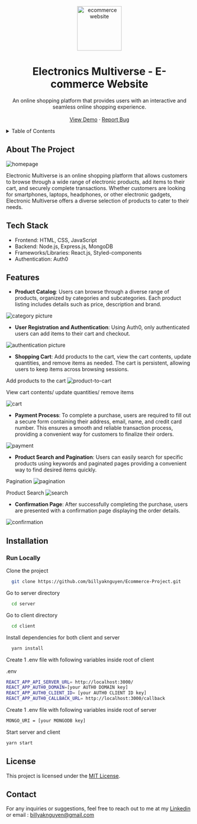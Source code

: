 <div align="center">
<img align="center" src="https://cdn.discordapp.com/attachments/899929905318486046/1110477371687059486/EM.png" alt="ecommerce website" height="120" width= "120">
  <h1>Electronics Multiverse - E-commerce Website</h1>
  <p>
     An online shopping platform that provides users with an interactive and seamless online shopping experience.
    <br />
    <br />
    <a href="https://www.youtube.com/watch?v=Et9Fb2kgShM">View Demo</a>
    ·
    <!-- <a href="https://cryptopluie.onrender.com/">Live Website</a>
    · -->
    <a href="https://github.com/billyaknguyen/Ecommerce-Project/issues">Report Bug</a>
  </p>
</div>


<details>
  <summary>Table of Contents</summary>
  <ol>
    <li>
      <a href="#about-the-project">About The Project</a>
      <ul>
        <li><a href="#tech-stack">Tech Stack</a></li>
        <li><a href="#features">Features</a></li>
      </ul>
    </li>
    <li>
      <a href="#installation">Installation</a>
      <ul>
        <li><a href="#run-locally">Run Locally</a></li>
      </ul>
    </li>
    <li><a href="#license">License</a></li>
    <li><a href="#contact">Contact</a></li>
  </ol>
</details>


## About The Project

<img alt= "homepage" src="https://cdn.discordapp.com/attachments/899929905318486046/1111561079261245470/homepage5.gif"/>

Electronic Multiverse is an online shopping platform that allows customers to browse through a wide range of electronic products, add items to their cart, and securely complete transactions. Whether customers are looking for smartphones, laptops, headphones, or other electronic gadgets, Electronic Multiverse offers a diverse selection of products to cater to their needs.

## Tech Stack

* Frontend: HTML, CSS, JavaScript
* Backend: Node.js, Express.js, MongoDB
* Frameworks/Libraries: React.js, Styled-components
* Authentication: Auth0


## Features

- **Product Catalog**: Users can browse through a diverse range of products, organized by categories and subcategories. Each product listing includes details such as price, description and brand.

<img alt= "category picture" src="https://cdn.discordapp.com/attachments/899929905318486046/1111541572794855454/category_and_subcategory.gif"/>

- **User Registration and Authentication**: Using Auth0, only authenticated users can add items to their cart and checkout.

<img alt= "authentication picture" src="https://cdn.discordapp.com/attachments/899929905318486046/1111541728630030357/Authentication.gif"/>

- **Shopping Cart**: Add products to the cart, view the cart contents, update quantities, and remove items as needed. The cart is persistent, allowing users to keep items across browsing sessions.

Add products to the cart
<img alt= "product-to-cart" src="https://cdn.discordapp.com/attachments/899929905318486046/1111541988140003408/add_to_cart.gif"/>

View cart contents/ update quantities/ remove items

<img alt= "cart" src="https://cdn.discordapp.com/attachments/899929905318486046/1111542531180744774/cart_funtionality.gif"/>

- **Payment Process**: To complete a purchase, users are required to fill out a secure form containing their address, email, name, and credit card number. This ensures a smooth and reliable transaction process, providing a convenient way for customers to finalize their orders.

<img alt= "payment" src="https://cdn.discordapp.com/attachments/899929905318486046/1111545168714285076/checkout.gif"/>

- **Product Search and Pagination**: Users can easily search for specific products using keywords and paginated pages providing a convenient way to find desired items quickly.

Pagination 
<img alt= "pagination" src="https://cdn.discordapp.com/attachments/899929905318486046/1111545371362070598/pagination.gif"/>

Product Search
<img alt= "search" src="https://cdn.discordapp.com/attachments/899929905318486046/1111545495979036764/Search.gif"/>

- **Confirmation Page**: After successfully completing the purchase, users are presented with a confirmation page displaying the order details.

<img alt= "confirmation" src="https://cdn.discordapp.com/attachments/899929905318486046/1111545668574646312/Confirmation_page.gif"/>

## Installation

### Run Locally

Clone the project

```bash
  git clone https://github.com/billyaknguyen/Ecommerce-Project.git
```
Go to server directory
```bash
  cd server
```
Go to client directory
```bash
  cd client
```
Install dependencies for both client and server

```bash
  yarn install
```

Create  1 .env file with following variables inside root of client

.env
```bash
REACT_APP_API_SERVER_URL= http://localhost:3000/
REACT_APP_AUTH0_DOMAIN=[your AUTH0 DOMAIN key]
REACT_APP_AUTH0_CLIENT_ID= [your AUTH0 CLIENT ID key]
REACT_APP_AUTH0_CALLBACK_URL= http://localhost:3000/callback
```

Create 1 .env file with following variables inside root of server

```bash
MONGO_URI = [your MONGODB key]
```

Start server and client

```bash
yarn start
```

## License

This project is licensed under the [MIT License](LICENSE).

## Contact

For any inquiries or suggestions, feel free to reach out to me at my <a href="https://linkedin.com/in/billyaknguyen" target="blank">Linkedin</a> or email : billyaknguyen@gmail.com
